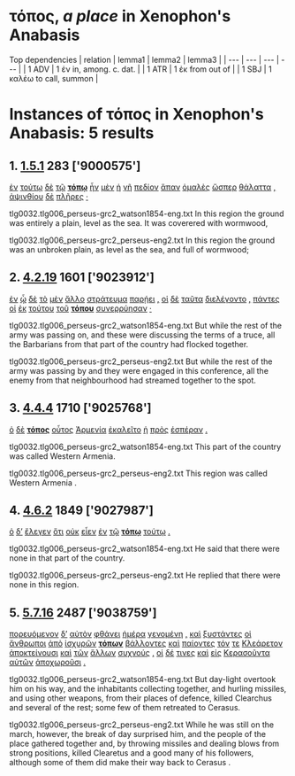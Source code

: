 # τόπος, *a place*  in Xenophon's Anabasis
Top dependencies
| relation | lemma1 | lemma2 | lemma3  |
| --- | --- | --- | ---  |
| 1 ADV | 1 ἐν in, among. c. dat. | 
| 1 ATR | 1 ἐκ from out of | 
| 1 SBJ | 1 καλέω to call, summon | 
# Instances of τόπος in Xenophon's Anabasis: 5 results
## 1. [1.5.1](https://beyond-translation.perseus.org/reader/urn:cts:greekLit:tlg0032.tlg006.perseus-grc2:1.5.1?mode=syntax-trees) 283 ['9000575']
[ἐν](https://atlas-test.fly.dev/morphology/lemmas/?lang=grc&q=ἐν "ἐν r-------- in, among. c. dat.") [τούτῳ](https://atlas-test.fly.dev/morphology/lemmas/?lang=grc&q=οὗτος "οὗτος a-s---nd- this; that") [δὲ](https://atlas-test.fly.dev/morphology/lemmas/?lang=grc&q=δέ "δέ b-------- but") [τῷ](https://atlas-test.fly.dev/morphology/lemmas/?lang=grc&q=ὁ "ὁ l-s---md- the") **[τόπῳ](https://atlas-test.fly.dev/morphology/lemmas/?lang=grc&q=τόπος "τόπος n-s---md- a place")** [ἦν](https://atlas-test.fly.dev/morphology/lemmas/?lang=grc&q=εἰμί "εἰμί v3siia--- to be") [μὲν](https://atlas-test.fly.dev/morphology/lemmas/?lang=grc&q=μέν "μέν d-------- on the one hand, on the other hand") [ἡ](https://atlas-test.fly.dev/morphology/lemmas/?lang=grc&q=ὁ "ὁ l-s---fn- the") [γῆ](https://atlas-test.fly.dev/morphology/lemmas/?lang=grc&q=γῆ "γῆ n-s---fn- earth") [πεδίον](https://atlas-test.fly.dev/morphology/lemmas/?lang=grc&q=πεδίον "πεδίον n-s---nn- a plain") [ἅπαν](https://atlas-test.fly.dev/morphology/lemmas/?lang=grc&q=ἅπας "ἅπας a-s---nn- quite all, the whole") [ὁμαλὲς](https://atlas-test.fly.dev/morphology/lemmas/?lang=grc&q=ὁμαλής "ὁμαλής a-s---nn- level") [ὥσπερ](https://atlas-test.fly.dev/morphology/lemmas/?lang=grc&q=ὥσπερ "ὥσπερ c-------- just as if, even as") [θάλαττα](https://atlas-test.fly.dev/morphology/lemmas/?lang=grc&q=θάλασσα "θάλασσα n-s---fn- the sea") [,](https://atlas-test.fly.dev/morphology/lemmas/?lang=grc&q=, ", u-------- NoDef") [ἀψινθίου](https://atlas-test.fly.dev/morphology/lemmas/?lang=grc&q=ἀψίνθιον "ἀψίνθιον n-s---ng- wormwood") [δὲ](https://atlas-test.fly.dev/morphology/lemmas/?lang=grc&q=δέ "δέ b-------- but") [πλῆρες](https://atlas-test.fly.dev/morphology/lemmas/?lang=grc&q=πλήρης "πλήρης a-s---nn- filled") [·](https://atlas-test.fly.dev/morphology/lemmas/?lang=grc&q=· "· u-------- NoDef") 


tlg0032.tlg006_perseus-grc2_watson1854-eng.txt In this region the ground was entirely a plain, level as the sea. It was coverered with  wormwood, 

tlg0032.tlg006_perseus-grc2_perseus-eng2.txt In this region the ground was an unbroken plain, as level as the sea, and full of wormwood; 

## 2. [4.2.19](https://beyond-translation.perseus.org/reader/urn:cts:greekLit:tlg0032.tlg006.perseus-grc2:4.2.19?mode=syntax-trees) 1601 ['9023912']
[ἐν](https://atlas-test.fly.dev/morphology/lemmas/?lang=grc&q=ἐν "ἐν r-------- in, among. c. dat.") [ᾧ](https://atlas-test.fly.dev/morphology/lemmas/?lang=grc&q=ὅς "ὅς p-s---nd- who, that, which: relative pronoun") [δὲ](https://atlas-test.fly.dev/morphology/lemmas/?lang=grc&q=δέ "δέ b-------- but") [τὸ](https://atlas-test.fly.dev/morphology/lemmas/?lang=grc&q=ὁ "ὁ l-s---na- the") [μὲν](https://atlas-test.fly.dev/morphology/lemmas/?lang=grc&q=μέν "μέν d-------- on the one hand, on the other hand") [ἄλλο](https://atlas-test.fly.dev/morphology/lemmas/?lang=grc&q=ἄλλος "ἄλλος a-s---na- other, another") [στράτευμα](https://atlas-test.fly.dev/morphology/lemmas/?lang=grc&q=στράτευμα "στράτευμα n-s---na- an expedition, campaign") [παρῄει](https://atlas-test.fly.dev/morphology/lemmas/?lang=grc&q=παρέρχομαι "παρέρχομαι v3siia--- to go by, beside") [,](https://atlas-test.fly.dev/morphology/lemmas/?lang=grc&q=, ", u-------- NoDef") [οἱ](https://atlas-test.fly.dev/morphology/lemmas/?lang=grc&q=ὁ "ὁ l-p---mn- the") [δὲ](https://atlas-test.fly.dev/morphology/lemmas/?lang=grc&q=δέ "δέ b-------- but") [ταῦτα](https://atlas-test.fly.dev/morphology/lemmas/?lang=grc&q=οὗτος "οὗτος a-p---na- this; that") [διελέγοντο](https://atlas-test.fly.dev/morphology/lemmas/?lang=grc&q=διαλέγω "διαλέγω v3piie--- to pick out one from another, to pick out") [,](https://atlas-test.fly.dev/morphology/lemmas/?lang=grc&q=, ", u-------- NoDef") [πάντες](https://atlas-test.fly.dev/morphology/lemmas/?lang=grc&q=πᾶς "πᾶς a-p---mn- all, the whole") [οἱ](https://atlas-test.fly.dev/morphology/lemmas/?lang=grc&q=ὁ "ὁ l-p---mn- the") [ἐκ](https://atlas-test.fly.dev/morphology/lemmas/?lang=grc&q=ἐκ "ἐκ r-------- from out of") [τούτου](https://atlas-test.fly.dev/morphology/lemmas/?lang=grc&q=οὗτος "οὗτος a-s---mg- this; that") [τοῦ](https://atlas-test.fly.dev/morphology/lemmas/?lang=grc&q=ὁ "ὁ l-s---mg- the") **[τόπου](https://atlas-test.fly.dev/morphology/lemmas/?lang=grc&q=τόπος "τόπος n-s---mg- a place")** [συνερρύησαν](https://atlas-test.fly.dev/morphology/lemmas/?lang=grc&q=συρρέω "συρρέω v3paip--- to flow together") [·](https://atlas-test.fly.dev/morphology/lemmas/?lang=grc&q=· "· u-------- NoDef") 


tlg0032.tlg006_perseus-grc2_watson1854-eng.txt But while the rest of the army was passing on, and these were discussing the terms of a truce, all the Barbarians from that part of the country had flocked together. 

tlg0032.tlg006_perseus-grc2_perseus-eng2.txt But while the rest of the army was passing by and they were engaged in this conference, all the enemy from that neighbourhood had streamed together to the spot. 

## 3. [4.4.4](https://beyond-translation.perseus.org/reader/urn:cts:greekLit:tlg0032.tlg006.perseus-grc2:4.4.4?mode=syntax-trees) 1710 ['9025768']
[ὁ](https://atlas-test.fly.dev/morphology/lemmas/?lang=grc&q=ὁ "ὁ l-s---mn- the") [δὲ](https://atlas-test.fly.dev/morphology/lemmas/?lang=grc&q=δέ "δέ b-------- but") **[τόπος](https://atlas-test.fly.dev/morphology/lemmas/?lang=grc&q=τόπος "τόπος n-s---mn- a place")** [οὗτος](https://atlas-test.fly.dev/morphology/lemmas/?lang=grc&q=οὗτος "οὗτος a-s---mn- this; that") [Ἀρμενία](https://atlas-test.fly.dev/morphology/lemmas/?lang=grc&q=Ἀρμενία "Ἀρμενία n-s---fn- Armenia") [ἐκαλεῖτο](https://atlas-test.fly.dev/morphology/lemmas/?lang=grc&q=καλέω "καλέω v3siie--- to call, summon") [ἡ](https://atlas-test.fly.dev/morphology/lemmas/?lang=grc&q=ὁ "ὁ l-s---fn- the") [πρὸς](https://atlas-test.fly.dev/morphology/lemmas/?lang=grc&q=πρός "πρός r-------- (w. gen.) from; (w. dat.) at, near, in addition to; (w. acc.) to, toward, regarding") [ἑσπέραν](https://atlas-test.fly.dev/morphology/lemmas/?lang=grc&q=ἑσπέρα "ἑσπέρα n-s---fa- evening, eventide, eve") [.](https://atlas-test.fly.dev/morphology/lemmas/?lang=grc&q=. ". u-------- NoDef") 


tlg0032.tlg006_perseus-grc2_watson1854-eng.txt This part of the country was called Western Armenia. 

tlg0032.tlg006_perseus-grc2_perseus-eng2.txt This region was called Western  Armenia . 

## 4. [4.6.2](https://beyond-translation.perseus.org/reader/urn:cts:greekLit:tlg0032.tlg006.perseus-grc2:4.6.2?mode=syntax-trees) 1849 ['9027987']
[ὁ](https://atlas-test.fly.dev/morphology/lemmas/?lang=grc&q=ὁ "ὁ l-s---mn- the") [δ’](https://atlas-test.fly.dev/morphology/lemmas/?lang=grc&q=δέ "δέ b-------- but") [ἔλεγεν](https://atlas-test.fly.dev/morphology/lemmas/?lang=grc&q=λέγω "λέγω v3siia--- to say, tell, speak; epic and arch.: pick, gather") [ὅτι](https://atlas-test.fly.dev/morphology/lemmas/?lang=grc&q=ὅτι "ὅτι c-------- adv. + superl., as...as possible; ὅτι μή except") [οὐκ](https://atlas-test.fly.dev/morphology/lemmas/?lang=grc&q=οὐ "οὐ d-------- not") [εἶεν](https://atlas-test.fly.dev/morphology/lemmas/?lang=grc&q=εἰμί "εἰμί v3ppoa--- to be") [ἐν](https://atlas-test.fly.dev/morphology/lemmas/?lang=grc&q=ἐν "ἐν r-------- in, among. c. dat.") [τῷ](https://atlas-test.fly.dev/morphology/lemmas/?lang=grc&q=ὁ "ὁ l-s---md- the") **[τόπῳ](https://atlas-test.fly.dev/morphology/lemmas/?lang=grc&q=τόπος "τόπος n-s---md- a place")** [τούτῳ](https://atlas-test.fly.dev/morphology/lemmas/?lang=grc&q=οὗτος "οὗτος a-s---md- this; that") [.](https://atlas-test.fly.dev/morphology/lemmas/?lang=grc&q=. ". u-------- NoDef") 


tlg0032.tlg006_perseus-grc2_watson1854-eng.txt He said that there were none in that part of the country. 

tlg0032.tlg006_perseus-grc2_perseus-eng2.txt He replied that there were none in this region. 

## 5. [5.7.16](https://beyond-translation.perseus.org/reader/urn:cts:greekLit:tlg0032.tlg006.perseus-grc2:5.7.16?mode=syntax-trees) 2487 ['9038759']
[πορευόμενον](https://atlas-test.fly.dev/morphology/lemmas/?lang=grc&q=πορεύω "πορεύω v-sppema- to make to go, carry, convey") [δ’](https://atlas-test.fly.dev/morphology/lemmas/?lang=grc&q=δέ "δέ b-------- but") [αὐτὸν](https://atlas-test.fly.dev/morphology/lemmas/?lang=grc&q=αὐτός "αὐτός a-s---ma- unemph. 3rd pers.pronoun; -self; [the] same") [φθάνει](https://atlas-test.fly.dev/morphology/lemmas/?lang=grc&q=φθάνω "φθάνω v3spia--- to come or do first, before others") [ἡμέρα](https://atlas-test.fly.dev/morphology/lemmas/?lang=grc&q=ἡμέρα "ἡμέρα n-s---fn- day") [γενομένη](https://atlas-test.fly.dev/morphology/lemmas/?lang=grc&q=γίγνομαι "γίγνομαι v-sapmfn- become, be born") [,](https://atlas-test.fly.dev/morphology/lemmas/?lang=grc&q=, ", u-------- NoDef") [καὶ](https://atlas-test.fly.dev/morphology/lemmas/?lang=grc&q=καί "καί b-------- and, also") [ξυστάντες](https://atlas-test.fly.dev/morphology/lemmas/?lang=grc&q=συνίστημι "συνίστημι v-papamn- to set together, combine, associate, unite, band together") [οἱ](https://atlas-test.fly.dev/morphology/lemmas/?lang=grc&q=ὁ "ὁ l-p---mn- the") [ἄνθρωποι](https://atlas-test.fly.dev/morphology/lemmas/?lang=grc&q=ἄνθρωπος "ἄνθρωπος n-p---mn- man, person, human") [ἀπὸ](https://atlas-test.fly.dev/morphology/lemmas/?lang=grc&q=ἀπό "ἀπό r-------- from, away from. c. gen.") [ἰσχυρῶν](https://atlas-test.fly.dev/morphology/lemmas/?lang=grc&q=ἰσχυρός "ἰσχυρός a-p---mg- strong, mighty") **[τόπων](https://atlas-test.fly.dev/morphology/lemmas/?lang=grc&q=τόπος "τόπος n-p---mg- a place")** [βάλλοντες](https://atlas-test.fly.dev/morphology/lemmas/?lang=grc&q=βάλλω "βάλλω v-pppamn- to throw") [καὶ](https://atlas-test.fly.dev/morphology/lemmas/?lang=grc&q=καί "καί b-------- and, also") [παίοντες](https://atlas-test.fly.dev/morphology/lemmas/?lang=grc&q=παίω "παίω v-pppamn- to strike, smite") [τόν](https://atlas-test.fly.dev/morphology/lemmas/?lang=grc&q=ὁ "ὁ l-s---ma- the") [τε](https://atlas-test.fly.dev/morphology/lemmas/?lang=grc&q=τε "τε b-------- and") [Κλεάρετον](https://atlas-test.fly.dev/morphology/lemmas/?lang=grc&q=Κλεάρετος "Κλεάρετος n-s---ma- NoDef") [ἀποκτείνουσι](https://atlas-test.fly.dev/morphology/lemmas/?lang=grc&q=ἀποκτείνω "ἀποκτείνω v3ppia--- to kill, slay") [καὶ](https://atlas-test.fly.dev/morphology/lemmas/?lang=grc&q=καί "καί b-------- and, also") [τῶν](https://atlas-test.fly.dev/morphology/lemmas/?lang=grc&q=ὁ "ὁ l-p---mg- the") [ἄλλων](https://atlas-test.fly.dev/morphology/lemmas/?lang=grc&q=ἄλλος "ἄλλος a-p---mg- other, another") [συχνούς](https://atlas-test.fly.dev/morphology/lemmas/?lang=grc&q=συχνός "συχνός a-p---ma- long") [,](https://atlas-test.fly.dev/morphology/lemmas/?lang=grc&q=, ", u-------- NoDef") [οἱ](https://atlas-test.fly.dev/morphology/lemmas/?lang=grc&q=ὁ "ὁ l-p---mn- the") [δέ](https://atlas-test.fly.dev/morphology/lemmas/?lang=grc&q=δέ "δέ b-------- but") [τινες](https://atlas-test.fly.dev/morphology/lemmas/?lang=grc&q=τις "τις a-p---cn- any one, any thing, some one, some thing") [καὶ](https://atlas-test.fly.dev/morphology/lemmas/?lang=grc&q=καί "καί b-------- and, also") [εἰς](https://atlas-test.fly.dev/morphology/lemmas/?lang=grc&q=εἰς "εἰς r-------- into, to c. acc.") [Κερασοῦντα](https://atlas-test.fly.dev/morphology/lemmas/?lang=grc&q=Κερασοῦς "Κερασοῦς n-s---ma- NoDef") [αὐτῶν](https://atlas-test.fly.dev/morphology/lemmas/?lang=grc&q=αὐτός "αὐτός a-p---mg- unemph. 3rd pers.pronoun; -self; [the] same") [ἀποχωροῦσι](https://atlas-test.fly.dev/morphology/lemmas/?lang=grc&q=ἀποχωρέω "ἀποχωρέω v3ppia--- to go from") [.](https://atlas-test.fly.dev/morphology/lemmas/?lang=grc&q=. ". u-------- NoDef") 


tlg0032.tlg006_perseus-grc2_watson1854-eng.txt But day-light overtook him on his way, and the inhabitants collecting together, and hurling missiles, and using other weapons, from their places of defence, killed Clearchus and several of the rest; some few of them retreated to Cerasus. 

tlg0032.tlg006_perseus-grc2_perseus-eng2.txt While he was still on the march, however, the break of day surprised him, and the people of the place gathered together and, by throwing missiles and dealing blows from strong positions, killed Clearetus and a good many of his followers, although some of them did make their way back to  Cerasus . 

